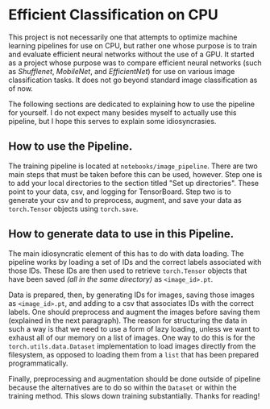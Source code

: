 # Efficient Classification on CPU
This project is not necessarily one that attempts to optimize machine learning pipelines for use on 
CPU, but rather one whose purpose is to train and evaluate efficient neural networks without the use 
of a GPU. It started as a project whose purpose was to compare efficient neural networks (such as 
*Shufflenet*, *MobileNet*, and *EfficientNet*) for use on various image classification tasks. It does 
not go beyond standard image classification as of now.

The following sections are dedicated to explaining how to use the pipeline for yourself. I do not 
expect many besides myself to actually use this pipeline, but I hope this serves to explain some 
idiosyncrasies.

## How to use the Pipeline.
The training pipeline is located at `notebooks/image_pipeline`. There are two main steps that must 
be taken before this can be used, however. Step one is to add your local directories to the section 
titled "Set up directories". These point to your data, csv, and logging for TensorBoard. Step two is 
to generate your csv and to preprocess, augment, and save your data as `torch.Tensor` objects using 
`torch.save`.

## How to generate data to use in this Pipeline.
The main idiosyncratic element of this has to do with data loading. The pipeline works by loading a 
set of IDs and the correct labels associated with those IDs. These IDs are then used to retrieve 
`torch.Tensor` objects that have been saved *(all in the same directory)* as `<image_id>.pt`.

Data is prepared, then, by generating IDs for images, saving those images as `<image_id>.pt`, and 
adding to a csv that associates IDs with the correct labels. One should preprocess and augment the 
images before saving them (explained in the next paragraph). The reason for structuring the data 
in such a way is that we need to use a form of lazy loading, unless we want to exhaust all of our 
memory on a list of images. One way to do this is for the `torch.utils.data.Dataset` implementation 
to load images directly from the filesystem, as opposed to loading them from a `list` that has been 
prepared programmatically.

Finally, preprocessing and augmentation should be done outside of pipeline because the alternatives 
are to do so within the `Dataset` or within the training method.
This slows down training substantially. Thanks for reading!
